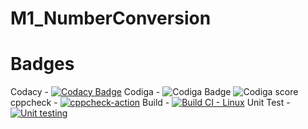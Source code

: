 # M1_NumberConversion
# Badges
 Codacy - [![Codacy Badge](https://app.codacy.com/project/badge/Grade/b44c801786244537b3b39aef3b101b1b)](https://www.codacy.com/gh/Smrutthi/M1_NumberConversion/dashboard?utm_source=github.com&amp;utm_medium=referral&amp;utm_content=Smrutthi/M1_NumberConversion&amp;utm_campaign=Badge_Grade)
Codiga - ![Codiga Badge](https://api.codiga.io/project/32209/status/svg)
          ![Codiga score](https://api.codiga.io/project/32209/status/svg)
cppcheck - [![cppcheck-action](https://github.com/Smrutthi/M1_NumberConversion/actions/workflows/cppcheck.yml/badge.svg)](https://github.com/Smrutthi/M1_NumberConversion/actions/workflows/cppcheck.yml)
Build - [![Build CI - Linux](https://github.com/Smrutthi/M1_NumberConversion/actions/workflows/c-cpp.yml/badge.svg)](https://github.com/Smrutthi/M1_NumberConversion/actions/workflows/c-cpp.yml)
Unit Test - [![Unit testing](https://github.com/Smrutthi/M1_NumberConversion/actions/workflows/unit.yml/badge.svg)](https://github.com/Smrutthi/M1_NumberConversion/actions/workflows/unit.yml)
